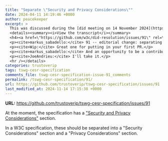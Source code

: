 ```yaml
---
title: "Separate \"Security and Privacy Considerations\""
date: 2024-04-11 14:19:46 +0000
author: peacekeeper
excerpt: >
  This was discussed during the [did meeting on 14 November 2024](https://www.w3.org/2024/11/14-did-minutes.html#fb5a).  
  <details><summary><i>View the transcript</i></summary>  
  <h4><a href=\"https://github.com/w3c/did-resolution/issues/91\" rel=\"noopener noreferrer\">w3c/<wbr>did-resolution#91</a></h4>
  <p><cite>markus_sabadello:</cite> 91 -- editorial change: separating out security and privacy sections -- have two sections vs. one.</p>
  <p><cite>Wip:</cite> Great one for putting in your first PR.</p>
  <p><cite>markus_sabadello:</cite> And an opportunity to be a contributor to the spec.</p>
  <p><cite>JoeAndrieu:</cite> I'll take it.</p>  
  <hr /></details>
categories: trustoverip
tags: tswg-cesr-specification
comments_file: tswg-cesr-specification-issue-91_comments
permalink: /tswg-cesr-specification/91/
url: https://github.com/trustoverip/tswg-cesr-specification/issues/91
last_modified_at: 2024-11-14 17:15:38 +0000
---
```



**URL:** https://github.com/trustoverip/tswg-cesr-specification/issues/91

At the moment, the specification has a ["Security and Privacy Considerations"](https://w3c.github.io/did-resolution/#security-privacy-considerations) section.

In a W3C specification, these should be separated into a "Security Considerations" section and a "Privacy Considerations" section.